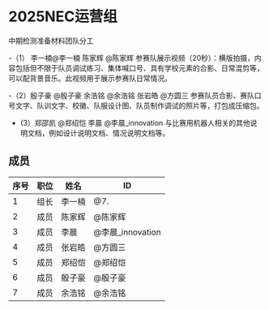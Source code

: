 # 2025NEC运营组

中期检测准备材料团队分工

-（1） 李一楠@李一楠 陈家辉 @陈家辉 
    参赛队展示视频（20秒）：横版拍摄，内容包括但不限于队员调试练习、集体喊口号、具有学校元素的合影、日常混剪等，可以配背景音乐。此视频用于展示参赛队日常情况。

-（2）殷子豪 @殷子豪 余浩铭 @余浩铭 张岩皓 @方圆三
    参赛队员合影、赛队口号文字、队训文字、校徽、队服设计图、队员制作调试的照片等，打包成压缩包。

- (3）郑邵凯 @郑绍恺 李晨 @李晨_innovation 
  与比赛用机器人相关的其他说明文档，例如设计说明文档、情况说明文档等。




## 成员
|序号 |职位 | 姓名  | ID|
|---|---|---|---|
| 1 |组长|李一楠| @7. |
| 2 |成员|陈家辉| @陈家辉 |
| 3 |成员|李晨| @李晨_innovation |
| 4 |成员|张岩皓| @方圆三 |
| 5 |成员|郑绍恺| @郑绍恺 |
| 6 |成员|殷子豪| @殷子豪 |
| 7 |成员|余浩铭| @余浩铭 |